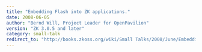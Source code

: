 ```yaml
---
title: "Embedding Flash into ZK applications."
date: 2008-06-05
author: "Bernd Will, Project Leader for OpenPavilion"
version: "ZK 3.0.5 and later"
category: small-talk
redirect_to: "http://books.zkoss.org/wiki/Small Talks/2008/June/Embedding Flash into ZK applications."
---
```

